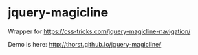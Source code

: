# jquery-magicline
Wrapper for https://css-tricks.com/jquery-magicline-navigation/

Demo is here: http://thorst.github.io/jquery-magicline/
